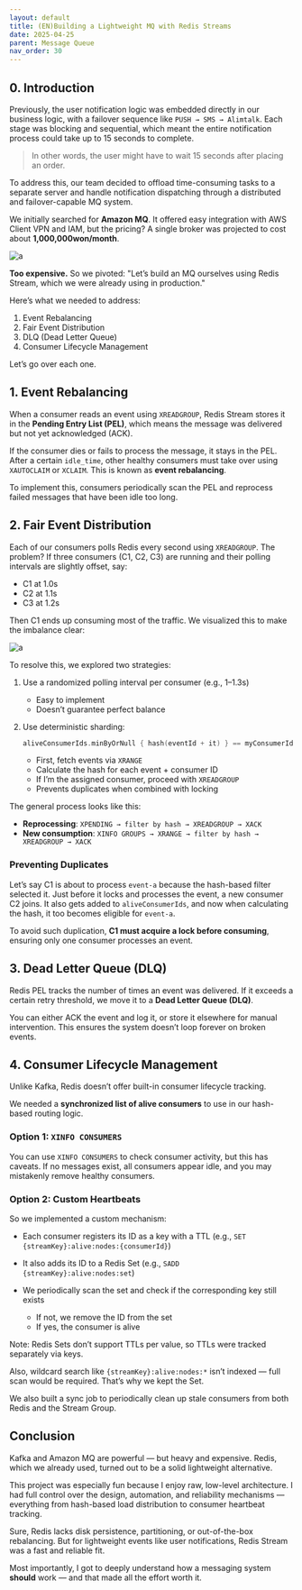 ```yaml
---
layout: default
title: (EN)Building a Lightweight MQ with Redis Streams
date: 2025-04-25
parent: Message Queue
nav_order: 30
---
```


## 0. Introduction

Previously, the user notification logic was embedded directly in our business logic, with a failover sequence like `PUSH → SMS → Alimtalk`. Each stage was blocking and sequential, which meant the entire notification process could take up to 15 seconds to complete.

> In other words, the user might have to wait 15 seconds after placing an order.

To address this, our team decided to offload time-consuming tasks to a separate server and handle notification dispatching through a distributed and failover-capable MQ system.

We initially searched for **Amazon MQ**. It offered easy integration with AWS Client VPN and IAM, but the pricing? A single broker was projected to cost about **1,000,000won/month**.

![a](../2025-05-01-20-18-11.png)

**Too expensive.** So we pivoted: "Let’s build an MQ ourselves using Redis Stream, which we were already using in production."

Here’s what we needed to address:

1. Event Rebalancing
2. Fair Event Distribution
3. DLQ (Dead Letter Queue)
4. Consumer Lifecycle Management

Let’s go over each one.

## 1. Event Rebalancing

When a consumer reads an event using `XREADGROUP`, Redis Stream stores it in the **Pending Entry List (PEL)**, which means the message was delivered but not yet acknowledged (ACK).

If the consumer dies or fails to process the message, it stays in the PEL. After a certain `idle_time`, other healthy consumers must take over using `XAUTOCLAIM` or `XCLAIM`. This is known as **event rebalancing**.

To implement this, consumers periodically scan the PEL and reprocess failed messages that have been idle too long.

## 2. Fair Event Distribution

Each of our consumers polls Redis every second using `XREADGROUP`. The problem? If three consumers (C1, C2, C3) are running and their polling intervals are slightly offset, say:

* C1 at 1.0s
* C2 at 1.1s
* C3 at 1.2s

Then C1 ends up consuming most of the traffic. We visualized this to make the imbalance clear:

![a](../2025-05-02-16-13-47.png)

To resolve this, we explored two strategies:

1. Use a randomized polling interval per consumer (e.g., 1–1.3s)

   * Easy to implement
   * Doesn’t guarantee perfect balance

2. Use deterministic sharding:

   ```kotlin
   aliveConsumerIds.minByOrNull { hash(eventId + it) } == myConsumerId
   ```

   * First, fetch events via `XRANGE`
   * Calculate the hash for each event + consumer ID
   * If I’m the assigned consumer, proceed with `XREADGROUP`
   * Prevents duplicates when combined with locking

The general process looks like this:

* **Reprocessing**: `XPENDING → filter by hash → XREADGROUP → XACK`
* **New consumption**: `XINFO GROUPS → XRANGE → filter by hash → XREADGROUP → XACK`

### Preventing Duplicates

Let’s say C1 is about to process `event-a` because the hash-based filter selected it. Just before it locks and processes the event, a new consumer C2 joins. It also gets added to `aliveConsumerIds`, and now when calculating the hash, it too becomes eligible for `event-a`.

To avoid such duplication, **C1 must acquire a lock before consuming**, ensuring only one consumer processes an event.

## 3. Dead Letter Queue (DLQ)

Redis PEL tracks the number of times an event was delivered. If it exceeds a certain retry threshold, we move it to a **Dead Letter Queue (DLQ)**.

You can either ACK the event and log it, or store it elsewhere for manual intervention. This ensures the system doesn’t loop forever on broken events.

## 4. Consumer Lifecycle Management

Unlike Kafka, Redis doesn’t offer built-in consumer lifecycle tracking.

We needed a **synchronized list of alive consumers** to use in our hash-based routing logic.

### Option 1: `XINFO CONSUMERS`

You can use `XINFO CONSUMERS` to check consumer activity, but this has caveats. If no messages exist, all consumers appear idle, and you may mistakenly remove healthy consumers.

### Option 2: Custom Heartbeats

So we implemented a custom mechanism:

* Each consumer registers its ID as a key with a TTL (e.g., `SET {streamKey}:alive:nodes:{consumerId}`)
* It also adds its ID to a Redis Set (e.g., `SADD {streamKey}:alive:nodes:set`)
* We periodically scan the set and check if the corresponding key still exists

  * If not, we remove the ID from the set
  * If yes, the consumer is alive

Note: Redis Sets don’t support TTLs per value, so TTLs were tracked separately via keys.

Also, wildcard search like `{streamKey}:alive:nodes:*` isn’t indexed — full scan would be required. That’s why we kept the Set.

We also built a sync job to periodically clean up stale consumers from both Redis and the Stream Group.

## Conclusion

Kafka and Amazon MQ are powerful — but heavy and expensive. Redis, which we already used, turned out to be a solid lightweight alternative.

This project was especially fun because I enjoy raw, low-level architecture. I had full control over the design, automation, and reliability mechanisms — everything from hash-based load distribution to consumer heartbeat tracking.

Sure, Redis lacks disk persistence, partitioning, or out-of-the-box rebalancing. But for lightweight events like user notifications, Redis Stream was a fast and reliable fit.

Most importantly, I got to deeply understand how a messaging system **should** work — and that made all the effort worth it.
